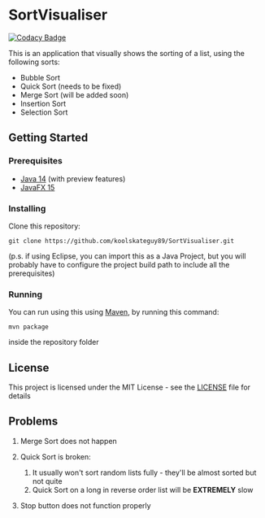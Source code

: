 # SortVisualiser

[![Codacy Badge](https://app.codacy.com/project/badge/Grade/7f1307d0b35e4fa48c793b57a9c4217d)](https://www.codacy.com/gh/koolskateguy89/SortVisualiser/dashboard?utm_source=github.com&amp;utm_medium=referral&amp;utm_content=koolskateguy89/SortVisualiser&amp;utm_campaign=Badge_Grade)

This is an application that visually shows the sorting of a list, using the following sorts:
- Bubble Sort
- Quick Sort (needs to be fixed)
- Merge Sort (will be added soon)
- Insertion Sort
- Selection Sort

## Getting Started

### Prerequisites

-  [Java 14](https://www.oracle.com/uk/java/technologies/javase-downloads.html) (with preview features)
-  [JavaFX 15](https://openjfx.io/)

### Installing

Clone this repository:
```
git clone https://github.com/koolskateguy89/SortVisualiser.git
```

(p.s. if using Eclipse, you can import this as a Java Project, but you will probably have to configure the project build path to include all the prerequisites)

### Running

You can run using this using [Maven](https://maven.apache.org), by running this command:
```
mvn package
```
inside the repository folder

## License

This project is licensed under the MIT License - see the [LICENSE](LICENSE) file for details

## Problems

1. Merge Sort does not happen

2. Quick Sort is broken:
    1. It usually won't sort random lists fully - they'll be almost sorted but not quite
    2. Quick Sort on a long in reverse order list will be **EXTREMELY** slow

3. Stop button does not function properly
